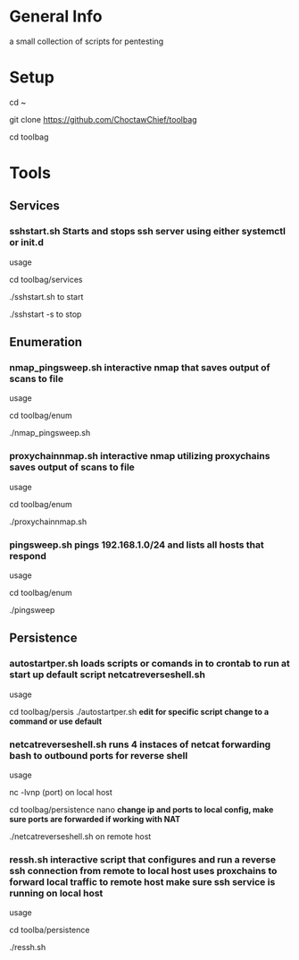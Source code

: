 # General Info 
a small collection of scripts for pentesting 
# Setup 
cd ~

git clone https://github.com/ChoctawChief/toolbag

cd toolbag

# Tools 
## Services 
### sshstart.sh Starts and stops ssh server using either systemctl or init.d 

usage

cd toolbag/services

./sshstart.sh to start 

./sshstart -s to stop

## Enumeration
### nmap_pingsweep.sh interactive nmap that saves output of scans to file 

usage

cd toolbag/enum

./nmap_pingsweep.sh

### proxychainnmap.sh interactive nmap utilizing proxychains saves output of scans to file 

usage

cd toolbag/enum

./proxychainnmap.sh

### pingsweep.sh pings 192.168.1.0/24 and lists all hosts that respond

usage

cd toolbag/enum

./pingsweep




## Persistence
### autostartper.sh loads scripts or comands in to crontab to run at start up default script netcatreverseshell.sh

usage 

cd toolbag/persis ./autostartper.sh
__edit for specific script change to a command or use default__ 

### netcatreverseshell.sh runs 4 instaces of netcat forwarding bash to outbound ports for reverse shell

usage 

nc -lvnp (port) on local host 

cd toolbag/persistence nano
__change ip and ports to local config, make sure ports are forwarded if working with NAT__

./netcatreverseshell.sh on remote host 

### ressh.sh interactive script that configures and run a reverse ssh connection from remote to local host uses proxchains to forward local traffic to remote host __make sure ssh service is running on local host__

usage 

cd toolba/persistence

./ressh.sh
